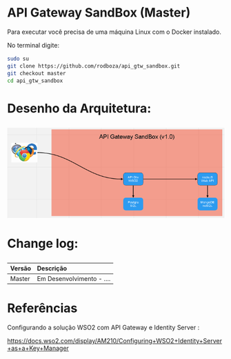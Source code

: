﻿# API Gateway SandBox (Master)

Para executar você precisa de uma máquina Linux com o Docker instalado.

No terminal digite:

``` sh
sudo su
git clone https://github.com/rodboza/api_gtw_sandbox.git
git checkout master
cd api_gtw_sandbox

```


# Desenho da Arquitetura:<p>
![Desenho da Arquitetura](https://raw.githubusercontent.com/rodboza/api_gtw_sandbox/master/arquitetura.png)


# Change log:<p>
| Versão | Descrição |
| ---    | :---      |
| Master | Em Desenvolvimento - ....|


# Referências
Configurando a solução WSO2 com API Gateway e Identity Server : <p/>
https://docs.wso2.com/display/AM210/Configuring+WSO2+Identity+Server+as+a+Key+Manager
<p>
<p>

